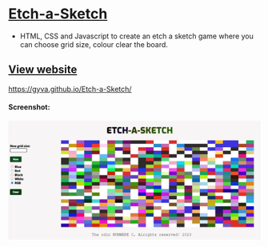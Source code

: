 # <u>Etch-a-Sketch</u>

* HTML, CSS and Javascript to create an etch a sketch game where you can choose grid size, colour clear the board. 

## <u>View website</u>
https://gyva.github.io/Etch-a-Sketch/

#### Screenshot:
![Alt text](./img/etch-a-sketch.jpg "a title")